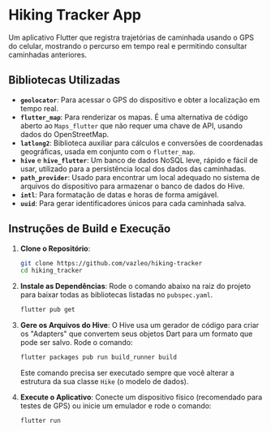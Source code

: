 # Hiking Tracker App

Um aplicativo Flutter que registra trajetórias de caminhada usando o GPS do celular, mostrando o percurso em tempo real e permitindo consultar caminhadas anteriores.

## Bibliotecas Utilizadas

* **`geolocator`**: Para acessar o GPS do dispositivo e obter a localização em tempo real.
* **`flutter_map`**: Para renderizar os mapas. É uma alternativa de código aberto ao `Maps_flutter` que não requer uma chave de API, usando dados do OpenStreetMap.
* **`latlong2`**: Biblioteca auxiliar para cálculos e conversões de coordenadas geográficas, usada em conjunto com o `flutter_map`.
* **`hive`** e **`hive_flutter`**: Um banco de dados NoSQL leve, rápido e fácil de usar, utilizado para a persistência local dos dados das caminhadas.
* **`path_provider`**: Usado para encontrar um local adequado no sistema de arquivos do dispositivo para armazenar o banco de dados do Hive.
* **`intl`**: Para formatação de datas e horas de forma amigável.
* **`uuid`**: Para gerar identificadores únicos para cada caminhada salva.

## Instruções de Build e Execução

1.  **Clone o Repositório**:
    ```bash
    git clone https://github.com/vazleo/hiking-tracker
    cd hiking_tracker
    ```

2.  **Instale as Dependências**:
    Rode o comando abaixo na raiz do projeto para baixar todas as bibliotecas listadas no `pubspec.yaml`.
    ```bash
    flutter pub get
    ```

3.  **Gere os Arquivos do Hive**:
    O Hive usa um gerador de código para criar os "Adapters" que convertem seus objetos Dart para um formato que pode ser salvo. Rode o comando:
    ```bash
    flutter packages pub run build_runner build
    ```
    Este comando precisa ser executado sempre que você alterar a estrutura da sua classe `Hike` (o modelo de dados).

4.  **Execute o Aplicativo**:
    Conecte um dispositivo físico (recomendado para testes de GPS) ou inicie um emulador e rode o comando:
    ```bash
    flutter run
    ```